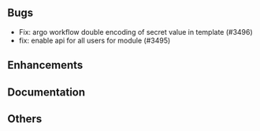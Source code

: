 ## Bugs
- Fix: argo workflow double encoding of secret value in template (#3496)
- fix: enable api for all users for module (#3495)
## Enhancements
## Documentation
## Others
